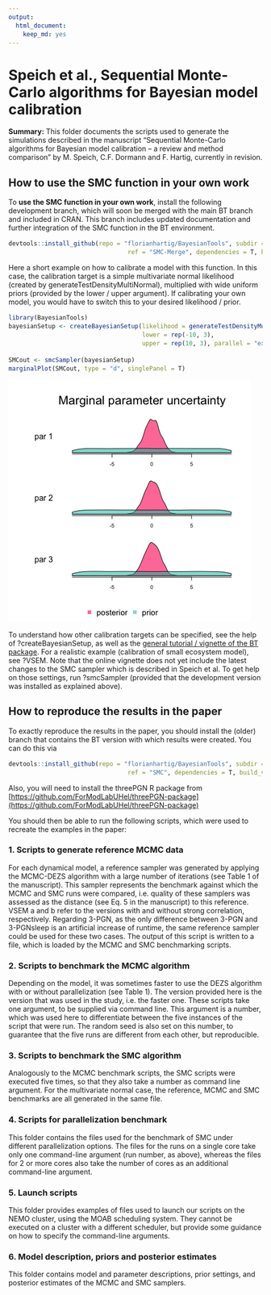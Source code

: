 ```yaml
---
output: 
  html_document: 
    keep_md: yes
---
```







# Speich et al., Sequential Monte-Carlo algorithms for Bayesian model calibration

**Summary:** This folder documents the scripts used to generate the simulations described in the manuscript “Sequential Monte-Carlo algorithms for Bayesian model calibration – a review and method comparison” by M. Speich, C.F. Dormann and F. Hartig, currently in revision.

## How to use the SMC function in your own work

To **use the SMC function in your own work**, install the following development branch, which will soon be merged with the main BT branch and included in CRAN. This branch includes updated documentation and further integration of the SMC function in the BT environment. 


```r
devtools::install_github(repo = "florianhartig/BayesianTools", subdir = "BayesianTools", 
                                 ref = "SMC-Merge", dependencies = T, build_vignettes = F)
```

Here a short example on how to calibrate a model with this function. In this case, the calibration target is a simple multivariate normal likelihood (created by generateTestDensityMultiNormal), multiplied with wide uniform priors (provided by the lower / upper argument). If calibrating your own model, you would have to switch this to your desired likelihood / prior. 


```r
library(BayesianTools)
bayesianSetup <- createBayesianSetup(likelihood = generateTestDensityMultiNormal(), 
                                     lower = rep(-10, 3),
                                     upper = rep(10, 3), parallel = "external")

SMCout <- smcSampler(bayesianSetup)
marginalPlot(SMCout, type = "d", singlePanel = T)
```

![](readme_files/figure-html/unnamed-chunk-3-1.png)<!-- -->

To understand how other calibration targets can be specified, see the help of ?createBayesianSetup, as well as the [general tutorial / vignette of the BT package](https://cran.r-project.org/web/packages/BayesianTools/vignettes/BayesianTools.html). For a realistic example (calibration of small ecosystem model), see ?VSEM. Note that the online vignette does not yet include the latest changes to the SMC sampler which is described in Speich et al. To get help on those settings, run ?smcSampler (provided that the development version was installed as explained above). 

## How to reproduce the results in the paper

To exactly reproduce the results in the paper, you should install the (older) branch that contains the BT version with which results were created. You can do this via


```r
devtools::install_github(repo = "florianhartig/BayesianTools", subdir = "BayesianTools", 
                                 ref = "SMC", dependencies = T, build_vignettes = F)
```

Also, you will need to install the threePGN R package from [https://github.com/ForModLabUHel/threePGN-package](https://github.com/ForModLabUHel/threePGN-package)

You should then be able to run the following scripts, which were used to recreate the examples in the paper: 

### 1.	Scripts to generate reference MCMC data

For each dynamical model, a reference sampler was generated by applying the MCMC-DEZS algorithm with a large number of iterations (see Table 1 of the manuscript). This sampler represents the benchmark against which the MCMC and SMC runs were compared, i.e. quality of these samplers was assessed as the distance (see Eq. 5 in the manuscript) to this reference. VSEM a and b refer to the versions with and without strong correlation, respectively. Regarding 3-PGN, as the only difference between 3-PGN and 3-PGNsleep is an artificial increase of runtime, the same reference sampler could be used for these two cases. The output of this script is written to a file, which is loaded by the MCMC and SMC benchmarking scripts.

### 2.	Scripts to benchmark the MCMC algorithm

Depending on the model, it was sometimes faster to use the DEZS algorithm with or without parallelization (see Table 1). The version provided here is the version that was used in the study, i.e. the faster one. These scripts take one argument, to be supplied via command line. This argument is a number, which was used here to differentiate between the five instances of the script that were run. The random seed is also set on this number, to guarantee that the five runs are different from each other, but reproducible.

### 3.	Scripts to benchmark the SMC algorithm

Analogously to the MCMC benchmark scripts, the SMC scripts were executed five times, so that they also take a number as command line argument. For the multivariate normal case, the reference, MCMC and SMC benchmarks are all generated in the same file.

### 4.	Scripts for parallelization benchmark

This folder contains the files used for the benchmark of SMC under different parallelization options. The files for the runs on a single core take only one command-line argument (run number, as above), whereas the files for 2 or more cores also take the number of cores as an additional command-line argument.

### 5.	Launch scripts

This folder provides examples of files used to launch our scripts on the NEMO cluster, using the MOAB scheduling system. They cannot be executed on a cluster with a different scheduler, but provide some guidance on how to specify the command-line arguments.

### 6.	Model description, priors and posterior estimates

This folder contains model and parameter descriptions, prior settings, and posterior estimates of the MCMC and SMC samplers.
